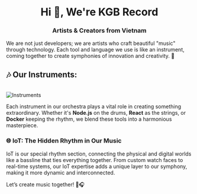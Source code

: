 <h1 align="center">Hi 🎵, We're KGB Record</h1>
<h3 align="center">Artists & Creators from Vietnam</h3>

We are not just developers; we are artists who craft beautiful "music" through technology. Each tool and language we use is like an instrument, coming together to create symphonies of innovation and creativity. 🎼

## 🎶 Our Instruments:
\
![Instruments](https://skillicons.dev/icons?i=nodejs,js,ts,java,python,opencv,cs,docker,postman,git,mongo,express,nest,mysql,graphql,vscode,md,supabase,bots,gcp,postgres,prisma,kafka,nginx,redis,next,react,html,css,jquery,bootstrap,tailwind,redis,unity,flutter,kotlin)

Each instrument in our orchestra plays a vital role in creating something extraordinary. Whether it's **Node.js** on the drums, **React** as the strings, or **Docker** keeping the rhythm, we blend these tools into a harmonious masterpiece.

### 🌐 IoT: The Hidden Rhythm in Our Music
IoT is our special rhythm section, connecting the physical and digital worlds like a bassline that ties everything together. From custom watch faces to real-time systems, our IoT expertise adds a unique layer to our symphony, making it more dynamic and interconnected.

Let’s create music together! 🎤🎧
